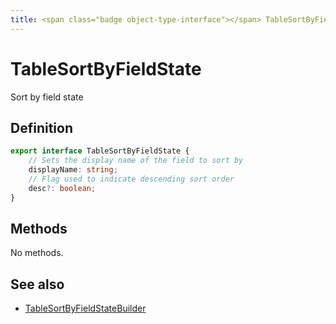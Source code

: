 ```yaml
---
title: <span class="badge object-type-interface"></span> TableSortByFieldState
---
```

# <span class="badge object-type-interface"></span> TableSortByFieldState

Sort by field state

## Definition

```typescript
export interface TableSortByFieldState {
	// Sets the display name of the field to sort by
	displayName: string;
	// Flag used to indicate descending sort order
	desc?: boolean;
}

```
## Methods

No methods.
## See also

 * <span class="badge builder"></span> [TableSortByFieldStateBuilder](./builder-TableSortByFieldStateBuilder.md)
